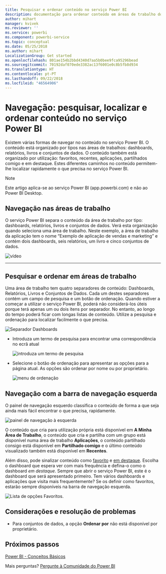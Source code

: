 ```yaml
---
title: Pesquisar e ordenar conteúdo no serviço Power BI
description: documentação para ordenar conteúdo em áreas de trabalho do Power BI
author: mihart
manager: kvivek
ms.reviewer: ''
ms.service: powerbi
ms.component: powerbi-service
ms.topic: conceptual
ms.date: 05/25/2018
ms.author: mihart
LocalizationGroup: Get started
ms.openlocfilehash: 801ae154b2bbd4340d7aa5b0bee9fca95296bead
ms.sourcegitcommit: 70192daf070ede3382ac13f6001e0c8b5fb8d934
ms.translationtype: HT
ms.contentlocale: pt-PT
ms.lasthandoff: 09/22/2018
ms.locfileid: "46564906"
---
```

# <a name="navigation-searching-finding-and-sorting-content-in-power-bi-service"></a>Navegação: pesquisar, localizar e ordenar conteúdo no serviço Power BI
Existem várias formas de navegar no conteúdo no serviço Power BI. O conteúdo está organizado por tipos nas áreas de trabalhos: dashboards, relatórios, livros e conjuntos de dados.  O conteúdo também está organizado por utilização: favoritos, recentes, aplicações, partilhados comigo e em destaque. Estes diferentes caminhos no conteúdo permitem-lhe localizar rapidamente o que precisa no serviço Power BI.  

>[!NOTE] 
>Este artigo aplica-se ao serviço Power BI (app.powerbi.com) e não ao Power BI Desktop.

## <a name="navigation-within-workspaces"></a>Navegação nas áreas de trabalho

O serviço Power BI separa o conteúdo da área de trabalho por tipo: dashboards, relatórios, livros e conjuntos de dados. Verá esta organização quando seleciona uma área de trabalho. Neste exemplo, a área de trabalho da aplicação tem o nome “Exemplo de aplicação de vendas e marketing” e contém dois dashboards, seis relatórios, um livro e cinco conjuntos de dados.

![vídeo](./media/end-user-search-filter-sort/workspaces.gif)

________________________________________

## <a name="searching-and-sorting-in-workspaces"></a>Pesquisar e ordenar em áreas de trabalho
Uma área de trabalho tem quatro separadores de conteúdo: Dashboards, Relatórios, Livros e Conjuntos de Dados.  Cada um destes separadores contém um campo de pesquisa e um botão de ordenação.  Quando estiver a começar a utilizar o serviço Power BI, poderá não considerá-los úteis porque terá apenas um ou dois itens por separador.  No entanto, ao longo do tempo poderá ficar com longas listas de conteúdo.  Utilize a pesquisa e ordenação para localizar facilmente o que precisa.

![Separador Dashboards](./media/end-user-search-filter-sort/power-bi-search-sort2.png)

* Introduza um termo de pesquisa para encontrar uma correspondência no ecrã atual
  
   ![introduza um termo de pesquisa](./media/end-user-search-filter-sort/power-bi-search2.png)
* Selecione o botão de ordenação para apresentar as opções para a página atual. As opções são ordenar por nome ou por proprietário.
  
   ![menu de ordenação](./media/end-user-search-filter-sort/power-bi-sort-alpha.png)

## <a name="navigation-using-the-left-navbar"></a>Navegação com a barra de navegação esquerda
O painel de navegação esquerdo classifica o conteúdo de forma a que seja ainda mais fácil encontrar o que precisa, rapidamente.  

![painel de navegação à esquerda](./media/end-user-search-filter-sort/power-bi-newnav.png)



O conteúdo que cria para utilização própria está disponível em **A Minha Área de Trabalho**, o conteúdo que cria e partilha com um grupo está disponível numa área de trabalho **Aplicações**, o conteúdo partilhado consigo está disponível em **Partilhado comigo** e o último conteúdo visualizado também está disponível em **Recentes**.

Além disso, pode sinalizar conteúdo como [favorito](end-user-favorite.md) e [em destaque](end-user-featured.md). Escolha o dashboard que espera ver com mais frequência e defina-o como o dashboard *em destaque*. Sempre que abrir o serviço Power BI, este é o dashboard que será apresentado primeiro. Tem vários dashboards e aplicações que visita mais frequentemente? Se os definir como favoritos, estarão sempre disponíveis na barra de navegação esquerda.

![Lista de opções Favoritos](./media/end-user-search-filter-sort/power-bi-favorite-flyout.png).


## <a name="considerations-and-troubleshooting"></a>Considerações e resolução de problemas
* Para conjuntos de dados, a opção **Ordenar por** não está disponível por proprietário.

## <a name="next-steps"></a>Próximos passos
[Power BI - Conceitos Básicos](end-user-basic-concepts.md)

Mais perguntas? [Pergunte à Comunidade do Power BI](http://community.powerbi.com/)